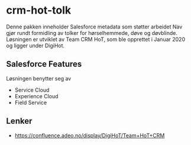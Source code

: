 # crm-hot-tolk

Denne pakken inneholder Salesforce metadata som støtter arbeidet Nav gjør rundt formidling av tolker for hørselhemmede, døve og døvblinde. Løsningen er utviklet av Team CRM HoT, som ble opprettet i Januar 2020 og ligger under DigiHot.

## Salesforce Features

Løsningen benytter seg av 
- Service Cloud
- Experience Cloud
- Field Service

## Lenker
- https://confluence.adeo.no/display/DigiHoT/Team+HoT+CRM
